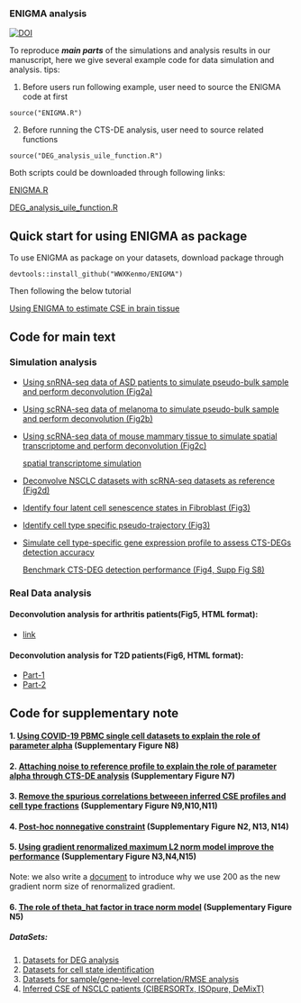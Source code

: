 ### ENIGMA analysis
[![DOI](https://zenodo.org/badge/DOI/10.5281/zenodo.7462559.svg)](https://doi.org/10.5281/zenodo.7462559)

To reproduce ***main parts*** of the simulations and analysis results in our manuscript, here we give several example code for data simulation and analysis.
tips:
1. Before users run following example, user need to source the ENIGMA code at first
```
source("ENIGMA.R")
```
2. Before running the CTS-DE analysis, user need to source related functions
```
source("DEG_analysis_uile_function.R")
```
Both scripts could be downloaded through following links:

[ENIGMA.R](https://github.com/WWXkenmo/ENIGMA_analysis/blob/main/ENIGMA_Script/ENIGMA.R)

[DEG_analysis_uile_function.R](https://github.com/WWXkenmo/ENIGMA_analysis/blob/main/ENIGMA_Script/DEG_analysis_uile_function.R)

## Quick start for using ENIGMA as package
To use ENIGMA as package on your datasets, download package through
```
devtools::install_github("WWXKenmo/ENIGMA")
```
Then following the below tutorial

[Using ENIGMA to estimate CSE in brain tissue](https://htmlpreview.github.io/?https://github.com/WWXkenmo/ENIGMA/blob/master/vignettes/brain_tutorial.html)

## Code for main text
### Simulation analysis
* [Using snRNA-seq data of ASD patients to simulate pseudo-bulk sample and perform deconvolution (Fig2a)](https://github.com/WWXkenmo/ENIGMA_analysis/blob/main/ENIGMA_Script/Brain_analysis.R)

* [Using scRNA-seq data of melanoma to simulate pseudo-bulk sample and perform deconvolution (Fig2b)](https://github.com/WWXkenmo/ENIGMA_analysis/blob/main/ENIGMA_Script/Simulation%20(scRNA-seq).R)

* [Using scRNA-seq data of mouse mammary tissue to simulate spatial transcriptome and perform deconvolution (Fig2c)](https://github.com/WWXkenmo/ENIGMA_analysis/blob/main/ENIGMA_Script/Spatial%20simulation%20and%20benchmark.R)
   
  [spatial transcriptome simulation](https://github.com/WWXkenmo/ENIGMA_analysis/blob/main/ENIGMA_Script/Simulate.R)

* [Deconvolve NSCLC datasets with scRNA-seq datasets as reference (Fig2d)](https://github.com/WWXkenmo/ENIGMA_analysis/blob/main/ENIGMA_Script/NSCLC_test.R)

* [Identify four latent cell senescence states in Fibroblast (Fig3)](https://github.com/WWXkenmo/ENIGMA_analysis/blob/main/ENIGMA_Script/latentCellState.R)

* [Identify cell type specific pseudo-trajectory (Fig3)](https://github.com/WWXkenmo/ENIGMA_analysis/blob/main/ENIGMA_Script/ESCO_path.R)

* [Simulate cell type-specific gene expression profile to assess CTS-DEGs detection accuracy](https://github.com/WWXkenmo/ENIGMA_analysis/blob/main/ENIGMA_Script/Simulation%20(DEG).R)

  [Benchmark CTS-DEG detection performance (Fig4, Supp Fig S8)](https://github.com/WWXkenmo/ENIGMA_analysis/blob/main/ENIGMA_Script/DEG_analysis.R)

### Real Data analysis
#### Deconvolution analysis for arthritis patients(Fig5, HTML format): 
* [link](https://htmlpreview.github.io/?https://github.com/WWXkenmo/ENIGMA/blob/main/ENIGMA_analysis/Real_Data_Analysis/RA/Deconvolution-Analysis-for-Arthritis-Patients2.html)
#### Deconvolution analysis for T2D patients(Fig6, HTML format): 
* [Part-1](https://htmlpreview.github.io/?https://github.com/WWXkenmo/ENIGMA/blob/main/ENIGMA_analysis/Real_Data_Analysis/pancreas/The-deconvolution-analysis-in-pancreas-islet-tissues.html)
* [Part-2](https://htmlpreview.github.io/?https://github.com/WWXkenmo/ENIGMA/blob/main/ENIGMA_analysis/Real_Data_Analysis/pancreas/Beta-cell-type-specific-network-in-pancreas-islet-tissues.html)

## Code for supplementary note
#### 1. [Using COVID-19 PBMC single cell datasets to explain the role of parameter alpha](https://github.com/WWXkenmo/ENIGMA_analysis/blob/main/ENIGMA_Script/Simulation(mutilPaltforms).R) (Supplementary Figure N8)

#### 2. [Attaching noise to reference profile to explain the role of parameter alpha through CTS-DE analysis](https://github.com/WWXkenmo/ENIGMA_analysis/blob/main/ENIGMA_Script/ADMM_noise.R) (Supplementary Figure N7)

#### 3. [Remove the spurious correlations betweeen inferred CSE profiles and cell type fractions](https://github.com/WWXkenmo/ENIGMA_analysis/blob/main/ENIGMA_Script/Normalize_celltype_fractions.R) (Supplementary Figure N9,N10,N11)

#### 4. [Post-hoc nonnegative constraint](https://github.com/WWXkenmo/ENIGMA_analysis/blob/main/ENIGMA_Script/NegativeValueEffects.R) (Supplementary Figure N2, N13, N14)

#### 5. [Using gradient renormalized maximum L2 norm model improve the performance](https://github.com/WWXkenmo/ENIGMA_analysis/blob/main/ENIGMA_Script/Renomarlization_solver_compare_new.R) (Supplementary Figure N3,N4,N15)
  Note: we also write a [document](https://github.com/WWXkenmo/ENIGMA/blob/master/vignettes/Why-fixed-renormalized-gradient-norm-size-%3D-200.pdf) to introduce why we use 200 as the new gradient norm size of renormalized gradient.
  
#### 6. [The role of theta_hat factor in trace norm model](https://github.com/WWXkenmo/ENIGMA_analysis/blob/main/ENIGMA_Script/loss_design_explain.R) (Supplementary Figure N5)

#####  DataSets: 
1. [Datasets for DEG analysis](https://github.com/WWXkenmo/ENIGMA/tree/main/ENIGMA_analysis/Data/DEG_example_data)
2. [Datasets for cell state identification](https://github.com/WWXkenmo/ENIGMA/tree/main/ENIGMA_analysis/Data/CellStateIdentification)
3. [Datasets for sample/gene-level correlation/RMSE analysis](https://github.com/WWXkenmo/ENIGMA/tree/main/ENIGMA_analysis/Data/CSE_benchmark)
4. [Inferred CSE of NSCLC patients (CIBERSORTx, ISOpure, DeMixT)](https://github.com/WWXkenmo/ENIGMA/tree/main/ENIGMA_analysis/Data/NSCLC_data_file)
